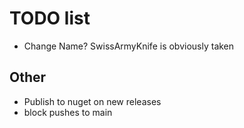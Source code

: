 # TODO list
- Change Name? SwissArmyKnife is obviously taken

## Other
- Publish to nuget on new releases
- block pushes to main
